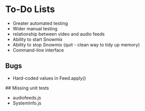 # To-Do Lists

* Greater automated testing
* Wider manual testing
* relationship between video and audio feeds
* Ability to start Snowmix
* Ability to stop Snowmix (quit - clean way to tidy up memory)
* Command-line interface

## Bugs

* Hard-coded values in Feed.apply()

## Missing unit tests

* audiofeeds.js
* SystemInfo.js
